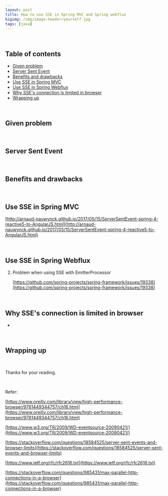 ```yaml
---
layout: post
title: How to use SSE in Spring MVC and Spring webflux
bigimg: /img/image-header/yourself.jpg
tags: [java]
---
```





<br>

## Table of contents
- [Given problem](#given-problem)
- [Server Sent Event](#server-sent-event)
- [Benefits and drawbacks](#benefits-and-drawbacks)
- [Use SSE in Spring MVC](#use-sse-in-spring-mvc)
- [Use SSE in Spring Webflux](#use-sse-in-spring-webflux)
- [Why SSE's connection is limited in browser](#why-sse-connection-is-limited-in-browser)
- [Wrapping up](#wrapping-up)


<br>

## Given problem



<br>

## Server Sent Event



<br>

## Benefits and drawbacks





<br>

## Use SSE in Spring MVC

[http://arnaud-nauwynck.github.io/2017/05/15/ServerSentEvent-spring-4-reactive5-to-AngularJS.html](http://arnaud-nauwynck.github.io/2017/05/15/ServerSentEvent-spring-4-reactive5-to-AngularJS.html)


<br>

## Use SSE in Spring Webflux




2. Problem when using SSE with EmitterProcessor

    [https://github.com/spring-projects/spring-framework/issues/19338](https://github.com/spring-projects/spring-framework/issues/19338)



<br>

## Why SSE's connection is limited in browser
- 



<br>

## Wrapping up



<br>

Thanks for your reading.

<br>

Refer:

[https://www.oreilly.com/library/view/high-performance-browser/9781449344757/ch16.html](https://www.oreilly.com/library/view/high-performance-browser/9781449344757/ch16.html)

[https://www.w3.org/TR/2009/WD-eventsource-20090421/](https://www.w3.org/TR/2009/WD-eventsource-20090421/)

[https://stackoverflow.com/questions/18584525/server-sent-events-and-browser-limits](https://stackoverflow.com/questions/18584525/server-sent-events-and-browser-limits)

[https://www.ietf.org/rfc/rfc2616.txt](https://www.ietf.org/rfc/rfc2616.txt)

[https://stackoverflow.com/questions/985431/max-parallel-http-connections-in-a-browser](https://stackoverflow.com/questions/985431/max-parallel-http-connections-in-a-browser)